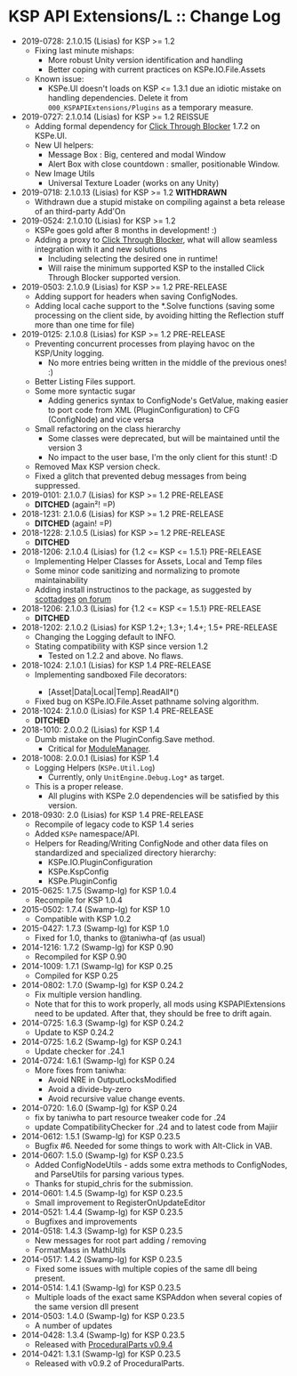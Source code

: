 # KSP API Extensions/L :: Change Log

* 2019-0728: 2.1.0.15 (Lisias) for KSP >= 1.2
	+ Fixing last minute mishaps:
		- More robust Unity version identification and handling
		- Better coping with current practices on KSPe.IO.File.Assets
	+ Known issue:
		- KSPe.UI doesn't loads on KSP <= 1.3.1 due an idiotic mistake on handling dependencies. Delete it from `000_KSPAPIExtensions/Plugins` as a temporary measure.  
* 2019-0727: 2.1.0.14 (Lisias) for KSP >= 1.2 REISSUE
	+ Adding formal dependency for [Click Through Blocker](https://forum.kerbalspaceprogram.com/index.php?/topic/170747-151-click-through-blocker/) 1.7.2 on KSPe.UI.
	+ New UI helpers:
		- Message Box : Big, centered and modal Window
		- Alert Box with close countdown : smaller, positionable Window.
	+ New Image Utils
		- Universal Texture Loader (works on any Unity) 
* 2019-0718: 2.1.0.13 (Lisias) for KSP >= 1.2 **WITHDRAWN**
	+ Withdrawn due a stupid mistake on compiling against a beta release of an third-party Add'On
* 2019-0524: 2.1.0.10 (Lisias) for KSP >= 1.2
	+ KSPe goes gold after 8 months in development! :)
	+ Adding a proxy to [Click Through Blocker](https://forum.kerbalspaceprogram.com/index.php?/topic/170747-151-click-through-blocker/), what will allow seamless integration with it and new solutions
		- Including selecting the desired one in runtime!
		- Will raise the minimum supported KSP to the installed Click Through Blocker supported version.
* 2019-0503: 2.1.0.9 (Lisias) for KSP >= 1.2 PRE-RELEASE
	+ Adding support for headers when saving ConfigNodes.
	+ Adding local cache support to the *.Solve functions (saving some processing on the client side, by avoiding hitting the Reflection stuff more than one time for file)
* 2019-0125: 2.1.0.8 (Lisias) for KSP >= 1.2 PRE-RELEASE
	+ Preventing concurrent processes from playing havoc on the KSP/Unity logging.
		- No more entries being written in the middle of the previous ones! :) 	
	+ Better Listing Files support.
	+ Some more syntactic sugar
		- Adding generics syntax to ConfigNode's GetValue, making easier to port code from XML (PluginConfiguration) to CFG (ConfigNode) and vice versa
	+ Small refactoring on the class hierarchy
		- Some classes were deprecated, but will be maintained until the version 3
		- No impact to the user base, I'm the only client for this stunt! :D
	+ Removed Max KSP version check.
	+ Fixed a glitch that prevented debug messages from being suppressed.
* 2019-0101: 2.1.0.7 (Lisias) for KSP >= 1.2 PRE-RELEASE
	+ **DITCHED** (again²! =P)
* 2018-1231: 2.1.0.6 (Lisias) for KSP >= 1.2 PRE-RELEASE
	+ **DITCHED** (again! =P)
* 2018-1228: 2.1.0.5 (Lisias) for KSP >= 1.2 PRE-RELEASE
	+ **DITCHED**
* 2018-1206: 2.1.0.4 (Lisias) for {1.2 <= KSP <= 1.5.1} PRE-RELEASE
	+ Implementing Helper Classes for Assets, Local and Temp files
	+ Some minor code sanitizing and normalizing to promote maintainability
	+ Adding install instructinos to the package, as suggested by [scottadges](https://forum.kerbalspaceprogram.com/index.php?/profile/174580-scottadges/) [on forum](https://forum.kerbalspaceprogram.com/index.php?/topic/50911-13-kerbal-joint-reinforcement-v333-72417/&do=findComment&comment=3499125)
* 2018-1206: 2.1.0.3 (Lisias) for {1.2 <= KSP <= 1.5.1} PRE-RELEASE
	+ **DITCHED**
* 2018-1202: 2.1.0.2 (Lisias) for KSP 1.2+; 1.3+; 1.4+; 1.5+ PRE-RELEASE
	+ Changing the Logging default to INFO. 
	+ Stating compatibility with KSP since version 1.2
		- Tested on 1.2.2 and above. No flaws. 
* 2018-1024: 2.1.0.1 (Lisias) for KSP 1.4 PRE-RELEASE
	+ Implementing sandboxed File<type> decorators:
		- [Asset|Data|Local|Temp].ReadAll*()
	+ Fixed bug on KSPe.IO.File<type>.Asset pathname solving algorithm.
* 2018-1024: 2.1.0.0 (Lisias) for KSP 1.4 PRE-RELEASE
	+ **DITCHED**
* 2018-1010: 2.0.0.2 (Lisias) for KSP 1.4
	+ Dumb mistake on the PluginConfig.Save method.
		- Critical for [ModuleManager](https://github.com/net-lisias-kspu/ModuleManager). 
* 2018-1008: 2.0.0.1 (Lisias) for KSP 1.4
	+ Logging Helpers (`KSPe.Util.Log`)
		- Currently, only `UnitEngine.Debug.Log*` as target. 
	+ This is a proper release.
		- All plugins with KSPe 2.0 dependencies will be satisfied by this version.
* 2018-0930: 2.0 (Lisias) for KSP 1.4 PRE-RELEASE
	+ Recompile of legacy code to KSP 1.4 series
	+ Added `KSPe` namespace/API.
	+ Helpers for Reading/Writing ConfigNode and other data files on standardized and specialized directory hierarchy:
		- KSPe.IO.PluginConfiguration
		- KSPe.KspConfig
		- KSPe.PluginConfig 
* 2015-0625: 1.7.5 (Swamp-Ig) for KSP 1.0.4
	+ Recompile for KSP 1.0.4
* 2015-0502: 1.7.4 (Swamp-Ig) for KSP 1.0
	+ Compatible with KSP 1.0.2
* 2015-0427: 1.7.3 (Swamp-Ig) for KSP 1.0
	+ Fixed for 1.0, thanks to @taniwha-qf  (as usual)
* 2014-1216: 1.7.2 (Swamp-Ig) for KSP 0.90
	+ Recompiled for KSP 0.90
* 2014-1009: 1.7.1 (Swamp-Ig) for KSP 0.25
	+ Compiled for KSP 0.25
* 2014-0802: 1.7.0 (Swamp-Ig) for KSP 0.24.2
	+ Fix multiple version handling.
	+ Note that for this to work properly, all mods using KSPAPIExtensions need to be updated. After that, they should be free to drift again.
* 2014-0725: 1.6.3 (Swamp-Ig) for KSP 0.24.2
	+ Update to KSP 0.24.2
* 2014-0725: 1.6.2 (Swamp-Ig) for KSP 0.24.1
	+ Update checker for .24.1
* 2014-0724: 1.6.1 (Swamp-Ig) for KSP 0.24
	+ More fixes from taniwha:
		- Avoid NRE in OutputLocksModified
		- Avoid a divide-by-zero
		- Avoid recursive value change events.
* 2014-0720: 1.6.0 (Swamp-Ig) for KSP 0.24
	+ fix by taniwha to part resource tweaker code for .24
	+ update CompatibilityChecker for .24 and to latest code from Majiir
* 2014-0612: 1.5.1 (Swamp-Ig) for KSP 0.23.5
	+ Bugfix #6. Needed for some things to work with Alt-Click in VAB.
* 2014-0607: 1.5.0 (Swamp-Ig) for KSP 0.23.5
	+ Added ConfigNodeUtils - adds some extra methods to ConfigNodes, and ParseUtils for parsing various types.
	+ Thanks for stupid_chris for the submission.
* 2014-0601: 1.4.5 (Swamp-Ig) for KSP 0.23.5
	+ Small improvement to RegisterOnUpdateEditor
* 2014-0521: 1.4.4 (Swamp-Ig) for KSP 0.23.5
	+ Bugfixes and improvements
* 2014-0518: 1.4.3 (Swamp-Ig) for KSP 0.23.5
	+ New messages for root part adding / removing
	+ FormatMass in MathUtils
* 2014-0517: 1.4.2 (Swamp-Ig) for KSP 0.23.5
	+ Fixed some issues with multiple copies of the same dll being present.
* 2014-0514: 1.4.1 (Swamp-Ig) for KSP 0.23.5
	+ Multiple loads of the exact same KSPAddon when several copies of the same version dll present
* 2014-0503: 1.4.0 (Swamp-Ig) for KSP 0.23.5
	+ A number of updates
* 2014-0428: 1.3.4 (Swamp-Ig) for KSP 0.23.5
	+ Released with [ProceduralParts v0.9.4](https://github.com/Swamp-Ig/ProceduralParts/releases/tag/v0.9.4)
* 2014-0421: 1.3.1 (Swamp-Ig) for KSP 0.23.5
	+ Released with v0.9.2 of ProceduralParts.
